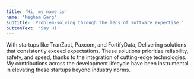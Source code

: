 ```yaml
---
title: 'Hi, my name is'
name: 'Megham Garg'
subtitle: 'Problem-solving through the lens of software expertise.'
buttonText: 'Say Hi'
---
```


With startups like TranZact, Paxcom, and FortifyData, Delivering solutions that consistently exceed expectations. These solutions prioritize reliability, safety, and speed, thanks to the integration of cutting-edge technologies. My contributions across the development lifecycle have been instrumental in elevating these startups beyond industry norms.
